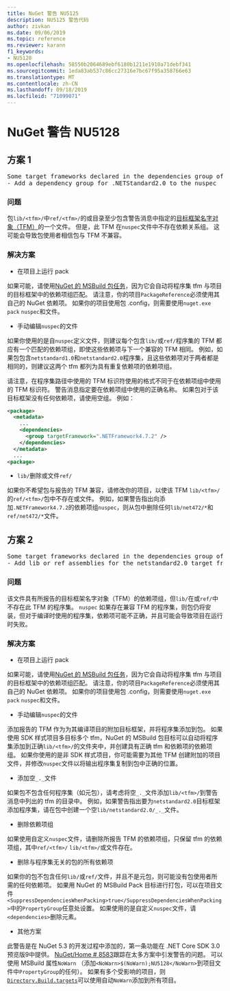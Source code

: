 ```yaml
---
title: NuGet 警告 NU5125
description: NU5125 警告代码
author: zivkan
ms.date: 09/06/2019
ms.topic: reference
ms.reviewer: karann
f1_keywords:
- NU5128
ms.openlocfilehash: 58550b2064689ebf6180b1211e1910a71debf341
ms.sourcegitcommit: 1eda83ab537c86cc27316e7bc67f95a358766e63
ms.translationtype: MT
ms.contentlocale: zh-CN
ms.lasthandoff: 09/18/2019
ms.locfileid: "71099071"
---
```

# <a name="nuget-warning-nu5128"></a>NuGet 警告 NU5128

## <a name="scenario-1"></a>方案 1

<pre>Some target frameworks declared in the dependencies group of the nuspec and the lib/ref folder do not have exact matches in the other location. Consult the list of actions below:
- Add a dependency group for .NETStandard2.0 to the nuspec</pre>

### <a name="issue"></a>问题

包`lib/<tfm>/`中`ref/<tfm>/`的或目录至少包含警告消息中指定的[目标框架名字对象（TFM）](../target-frameworks.md)的一个文件。 但是，此 TFM 在`nuspec`文件中不存在依赖关系组。 这可能会导致包使用者相信包与 TFM 不兼容。

### <a name="solution"></a>解决方案

* 在项目上运行 pack

如果可能，请使用[NuGet 的 MSBuild 包任务](../msbuild-targets.md)，因为它会自动将程序集 tfm 与项目的目标框架中的依赖项组匹配。 请注意，你的项目`PackageReference`必须使用其自己的 NuGet 依赖项。 如果你的项目使用包 .config，则需要使用`nuget.exe pack` `nuspec`和文件。

* 手动编辑`nuspec`的文件

如果你使用的是自`nuspec`定义文件，则建议每个包含`lib/`或`ref/`程序集的 TFM 都应有一个匹配的依赖项组，即使这些依赖项与下一个兼容的 TFM 相同。 例如，如果包包含`netstandard1.0`和`netstandard2.0`程序集，且这些依赖项对于两者都是相同的，则建议这两个 tfm 都列为具有重复依赖项的依赖项组。

请注意，在程序集路径中使用的 TFM 标识符使用的格式不同于在依赖项组中使用的 TFM 标识符。 警告消息指定要在依赖项组中使用的正确名称。 如果包对于该目标框架没有任何依赖项，请使用空组。 例如：

```xml
<package>
  <metadata>
    ...
    <dependencies>
      <group targetFramework=".NETFramework4.7.2" />
    </dependencies>
  </metadata>
  ...
<package>
```

* `lib/`删除或文件`ref/`

如果你不希望包与报告的 TFM 兼容，请修改你的项目，以使该 TFM `lib/<tfm>/`的`ref/<tfm>/`包中不存在或文件。 例如，如果警告指出向添加`.NETFramework4.7.2`的依赖项组`nuspec`，则从包中删除任何`lib/net472/*`和`ref/net472/*`文件。

## <a name="scenario-2"></a>方案 2

<pre>Some target frameworks declared in the dependencies group of the nuspec and the lib/ref folder do not have exact matches in the other location. Consult the list of actions below:
- Add lib or ref assemblies for the netstandard2.0 target framework</pre>

### <a name="issue"></a>问题

该文件具有所报告的目标框架名字对象（TFM）的依赖项组，但`lib/`在或`ref/`中不存在此 TFM 的程序集。 `nuspec` 如果存在兼容 TFM 的程序集，则包仍将安装，但对于编译时使用的程序集，依赖项可能不正确，并且可能会导致项目在运行时失败。

### <a name="solution"></a>解决方案

* 在项目上运行 pack

如果可能，请使用[NuGet 的 MSBuild 包任务](../msbuild-targets.md)，因为它会自动将程序集 tfm 与项目的目标框架中的依赖项组匹配。 请注意，你的项目`PackageReference`必须使用其自己的 NuGet 依赖项。 如果你的项目使用包 .config，则需要使用`nuget.exe pack` `nuspec`和文件。

* 手动编辑`nuspec`的文件

添加报告的 TFM 作为为其编译项目的附加目标框架，并将程序集添加到包。 如果使用 SDK 样式项目多目标多个 tfm，NuGet 的 MSBuild 包目标可以自动将程序集添加到正确`lib/<tfm>/`的文件夹中，并创建具有正确 tfm 和依赖项的依赖项组。 如果你使用的是非 SDK 样式项目，你可能需要为其他 TFM 创建附加的项目文件，并修改`nuspec`文件以将输出程序集复制到包中正确的位置。

* 添加空`_._`文件

如果包不包含任何程序集（如元包），请考虑将空`_._`文件添加`lib/<tfm>/`到警告消息中列出的 tfm 的目录中。 例如，如果警告指出要为`netstandard2.0`目标框架添加程序集，请在包中创建一个空`lib/netstandard2.0/_._`文件。

* 删除依赖项组

如果使用自定义`nuspec`文件，请删除所报告 TFM 的依赖项组，只保留 tfm 的依赖项组，其中`ref/<tfm>/` `lib/<tfm>/`或文件存在。

* 删除与程序集无关的包的所有依赖项

如果你的包不包含任何`lib/`或`ref/`文件，并且不是元包，则可能没有包使用者所需的任何依赖项。 如果用 NuGet 的 MSBuild Pack 目标进行打包，可以在项目文件`<SuppressDependenciesWhenPacking>true</SuppressDependenciesWhenPacking>`中的`PropertyGroup`任意处设置。 如果使用的是自定义`nuspec`文件，请`<dependencies>`删除元素。

* 其他方案

此警告是在 NuGet 5.3 的开发过程中添加的，第一条功能在 .NET Core SDK 3.0 预览版9中提供。 [NuGet/Home # 8583](https://github.com/nuget/home/issues/8583)跟踪在太多方案中引发警告的问题。 可以使用 MSBuild 属性`NoWarn` （添加`<NoWarn>$(NoWarn);NU5128</NoWarn>`到项目文件中`PropertyGroup`的任何）。 如果有多个受影响的项目，则[`Directory.Build.targets`](/visualstudio/msbuild/customize-your-build)可以使用自动`NoWarn`添加到所有项目。
